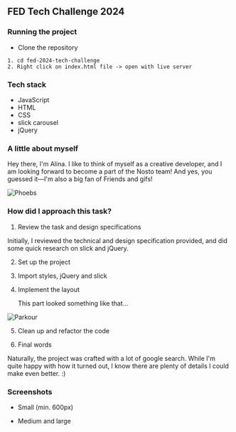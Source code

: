 ## FED Tech Challenge 2024

### Running the project

- Clone the repository

```
1. cd fed-2024-tech-challenge
2. Right click on index.html file -> open with live server
```

### Tech stack

- JavaScript
- HTML
- CSS
- slick carousel
- jQuery

### A little about myself

Hey there, I'm Alina. I like to think of myself as a creative developer, and I am looking forward to become a part of the Nosto team! And yes, you guessed it—I'm also a big fan of Friends and gifs!

![Phoebs](https://media.giphy.com/media/v1.Y2lkPTc5MGI3NjExY3R4M3A4MG9sNTFjM3ZueWYwZHZmbzlnejdiNnR2b3prcHNwbWw1ZSZlcD12MV9pbnRlcm5hbF9naWZfYnlfaWQmY3Q9Zw/QBGfW8HqzXzYDojCqo/giphy.gif)

### How did I approach this task?

1. Review the task and design specifications

Initially, I reviewed the technical and design specification provided, and did some quick research on slick and jQuery.

2. Set up the project
3. Import styles, jQuery and slick
4. Implement the layout

   This part looked something like that...

![Parkour](https://media.giphy.com/media/v1.Y2lkPTc5MGI3NjExMHpoOWgwa2h4YzdhZGF4YXp3Z3V2cHpqODl1b2k2NTdvaTcyN3h1eiZlcD12MV9pbnRlcm5hbF9naWZfYnlfaWQmY3Q9Zw/f0sATHPZHuHAq2Wj34/giphy-downsized-large.gif)

5. Clean up and refactor the code

6. Final words

Naturally, the project was crafted with a lot of google search. While I'm quite happy with how it turned out, I know there are plenty of details I could make even better. :)

### Screenshots

- Small (min. 600px)

- Medium and large
